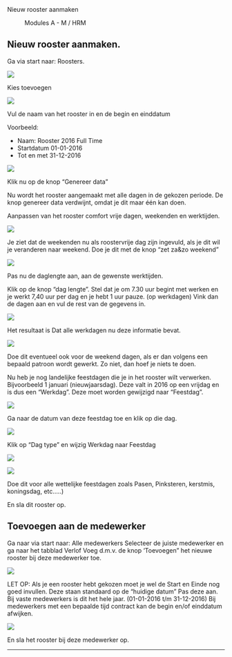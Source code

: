 <properties>
	<page>
		<title>Nieuw rooster aanmaken</title>
		<description>Nieuw rooster aanmaken</description>
	</page>
	<menu>
		<position>Modules A - M / HRM </position>
		<title>Nieuw rooster aanmaken</title>
	</menu>
</properties>

## Nieuw rooster aanmaken. ##

Ga via start naar: Roosters.

![](images/1.jpg)

Kies toevoegen

![](images/2.jpg) 

Vul de naam van het rooster in en de begin en einddatum 

Voorbeeld:

* Naam: Rooster 2016 Full Time
* Startdatum 01-01-2016
* Tot en met  31-12-2016

![](images/3.jpg)
 
Klik nu op de knop “Genereer data”

Nu wordt het rooster aangemaakt met alle dagen in de gekozen periode. De knop genereer data verdwijnt, omdat je dit maar één kan doen.

Aanpassen van het rooster comfort vrije dagen, weekenden en werktijden.

![](images/4.jpg) 

Je ziet dat de weekenden nu als roostervrije dag zijn ingevuld, als je dit wil je veranderen naar weekend. Doe je dit met de knop “zet za&zo weekend”
 
![](images/5.jpg)

Pas nu de daglengte aan, aan de gewenste werktijden.

Klik op de knop “dag lengte”. Stel dat je om 7.30 uur begint met werken en je werkt 7,40 uur per dag en je hebt 1 uur pauze. (op werkdagen)
Vink dan de dagen aan en vul de rest van de gegevens in.

![](images/6.jpg)

Het resultaat is Dat alle werkdagen nu deze informatie bevat.

![](images/7.jpg)

Doe dit eventueel ook voor de weekend dagen, als er dan volgens een bepaald patroon wordt gewerkt. Zo niet, dan hoef je niets te doen.

Nu heb je nog landelijke feestdagen die je in het rooster wilt verwerken.
Bijvoorbeeld 1 januari (nieuwjaarsdag). Deze valt in 2016 op een vrijdag en is dus een “Werkdag”. Deze moet worden gewijzigd naar “Feestdag”.

![](images/8.jpg)

Ga naar de datum van deze feestdag toe en klik op die dag.

![](images/9.jpg)

Klik op “Dag type” en wijzig Werkdag naar Feestdag

![](images/10.jpg)

![](images/11.jpg)

Doe dit voor alle wettelijke feestdagen zoals Pasen, Pinksteren, kerstmis, koningsdag, etc…..)

En sla dit rooster op.

## Toevoegen aan de medewerker ##

Ga naar via start naar: Alle medewerkers
Selecteer de juiste medewerker en ga naar het tabblad Verlof
Voeg d.m.v. de knop ‘Toevoegen” het nieuwe rooster bij deze medewerker toe.
 
![](images/12.jpg)

LET OP:
Als je een rooster hebt gekozen moet je wel de Start en Einde nog goed invullen.
Deze staan standaard op de “huidige datum”
Pas deze aan. 
Bij vaste medewerkers is dit het hele jaar. (01-01-2016 t/m 31-12-2016)
Bij medewerkers met een bepaalde tijd contract kan de begin en/of einddatum afwijken.
 
![](images/13.jpg)

En sla het rooster bij deze medewerker op.

--------------






